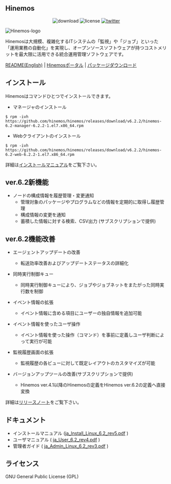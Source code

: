 ## Hinemos

<p align="center">
	<img alt="download" src="https://img.shields.io/github/downloads/hinemos/hinemos/total.svg"/>
	<img alt="license" src="https://img.shields.io/badge/license-GPL-blue.svg"/>
	<a href=https://twitter.com/Hinemos_INFO>
		<img alt="twitter" src="https://img.shields.io/twitter/follow/Hinemos_INFO.svg?style=social&label=Follow&maxAge=2592000"/>
	</a>
</p>

![Hinemos-logo](http://www.hinemos.info/files/images/HinemosLogo.png)

Hinemosは大規模、複雑化するITシステムの「監視」や「ジョブ」といった「運用業務の自動化」を実現し、オープンソースソフトウェアが持つコストメリットを最大限に活用できる統合運用管理ソフトウェアです。

[README(English)](README.md) | [Hinemosポータル](http://www.hinemos.info/) | [パッケージダウンロード](https://github.com/hinemos/hinemos/releases/tag/v6.2.2#packages)

## インストール

Hinemosはコマンドひとつでインストールできます。

- マネージャのインストール

```$ rpm -ivh https://github.com/hinemos/hinemos/releases/download/v6.2.2/hinemos-6.2-manager-6.2.2-1.el7.x86_64.rpm```

- Webクライアントのインストール

```$ rpm -ivh https://github.com/hinemos/hinemos/releases/download/v6.2.2/hinemos-6.2-web-6.2.2-1.el7.x86_64.rpm```

詳細は[インストールマニュアル](https://github.com/hinemos/hinemos/releases/download/v6.2.2/ja_Install_Linux_6.2_rev3.pdf)をご覧下さい。

## ver.6.2新機能

- ノードの構成情報を履歴管理・変更通知
	- 管理対象のパッケージやプログラムなどの情報を定期的に取得し履歴管理
	- 構成情報の変更を通知
	- 蓄積した情報に対する検索、CSV出力 (サブスクリプションで提供)

## ver.6.2機能改善

- エージェントアップデートの改善
	- 転送効率改善およびアップデートステータスの詳細化

- 同時実行制御キュー
	- 同時実行制御キューにより、ジョブやジョブネットをまたがった同時実行数を制御
	
- イベント情報の拡張
	- イベント情報に含める項目にユーザーの独自情報を追加可能

- イベント情報を使ったユーザ操作
	- イベント情報を使った操作（コマンド）を事前に定義しユーザ判断によって実行が可能

- 監視履歴画面の拡張
	- 監視履歴の各ビューに対して既定レイアウトのカスタマイズが可能

- バージョンアップツールの改善(サブスクリプションで提供)
	- Hinemos ver.4.1以降のHinemosの定義をHinemos ver.6.2の定義へ直接変換


詳細は[リリースノート](https://github.com/hinemos/hinemos/releases)をご覧下さい。

## ドキュメント

- インストールマニュアル ([ja_Install_Linux_6.2_rev5.pdf](https://github.com/hinemos/hinemos/releases/download/v6.2.2/ja_Install_Linux_6.2_rev5.pdf) )
- ユーザマニュアル ( [ja_User_6.2_rev4.pdf](https://github.com/hinemos/hinemos/releases/download/v6.2.2/ja_User_6.2_rev4.pdf) )
- 管理者ガイド ( [ja_Admin_Linux_6.2_rev3.pdf](https://github.com/hinemos/hinemos/releases/download/v6.2.2/ja_Admin_Linux_6.2_rev3.pdf) )

## ライセンス

GNU General Public License (GPL)
